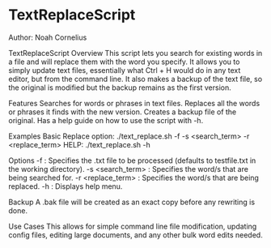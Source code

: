 # TextReplaceScript

Author: Noah Cornelius

TextReplaceScript
Overview
This script lets you search for existing words in a file and will replace them with the word you specify. It allows you to simply update text files, essentially what Ctrl + H would do in any text editor, but from the command line. It also makes a backup of the text file, so the original is modified but the backup remains as the first version.

Features
Searches for words or phrases in text files.
Replaces all the words or phrases it finds with the new version.
Creates a backup file of the original.
Has a help guide on how to use the script with -h.

Examples
Basic Replace option: ./text_replace.sh -f <file> -s <search_term> -r <replace_term>
HELP: ./text_replace.sh -h

Options
-f <file> : Specifies the .txt file to be processed (defaults to testfile.txt in the working directory).
-s <search_term> : Specifies the word/s that are being searched for.
-r <replace_term> : Specifies the word/s that are being replaced.
-h : Displays help menu.

Backup
A .bak file will be created as an exact copy before any rewriting is done.

Use Cases
This allows for simple command line file modification, updating config files, editing large documents, and any other bulk word edits needed.
